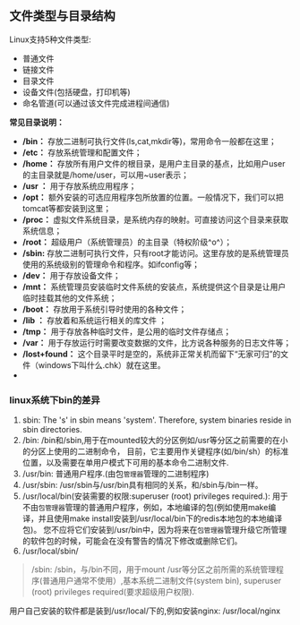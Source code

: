 ## 文件类型与目录结构

Linux支持5种文件类型:

- 普通文件
- 链接文件
- 目录文件
- 设备文件(包括硬盘，打印机等)
- 命名管道(可以通过该文件完成进程间通信)

**常见目录说明：**

- **/bin：** 存放二进制可执行文件(ls,cat,mkdir等)，常用命令一般都在这里；
- **/etc：**  存放系统管理和配置文件；
- **/home：**  存放所有用户文件的根目录，是用户主目录的基点，比如用户user的主目录就是/home/user，可以用~user表示；
- **/usr ：** 用于存放系统应用程序；
- **/opt：** 额外安装的可选应用程序包所放置的位置。一般情况下，我们可以把tomcat等都安装到这里；
- **/proc：**  虚拟文件系统目录，是系统内存的映射。可直接访问这个目录来获取系统信息；
- **/root：**  超级用户（系统管理员）的主目录（特权阶级^o^）；
- **/sbin:**  存放二进制可执行文件，只有root才能访问。这里存放的是系统管理员使用的系统级别的管理命令和程序。如ifconfig等；
- **/dev：** 用于存放设备文件；
- **/mnt：** 系统管理员安装临时文件系统的安装点，系统提供这个目录是让用户临时挂载其他的文件系统；
- **/boot：**  存放用于系统引导时使用的各种文件；
- **/lib ：**      存放着和系统运行相关的库文件 ；
- **/tmp：** 用于存放各种临时文件，是公用的临时文件存储点；
- **/var：** 用于存放运行时需要改变数据的文件，比方说各种服务的日志文件等；
- **/lost+found：**  这个目录平时是空的，系统非正常关机而留下“无家可归”的文件（windows下叫什么.chk）就在这里。
- 
### linux系统下bin的差异

1. sbin: The 's' in sbin means 'system'. Therefore, system binaries reside in sbin directories.
2. /bin: /bin和/sbin,用于在mounted较大的分区例如/usr等分区之前需要的在小的分区上使用的二进制命令，
目前，它主要用作关键程序(如/bin/sh）的标准位置，以及需要在单用户模式下可用的基本命令二进制文件.
3. /usr/bin: 普通用户程序.(由包`管理器`管理的二进制程序)
4. /usr/sbin: /usr/sbin与/usr/bin具有相同的关系，和/sbin与/bin一样。
5. /usr/local/bin(安装需要的权限:superuser (root) privileges required.): 用于不由`包管理器`管理的普通用户程序，例如，本地编译的包(例如使用make编译，并且使用make install安装到/usr/local/bin下的redis本地包的本地编译包)。 您不应将它们安装到/usr/bin中，因为将来在`包管理器`管理升级它所管理的软件包的时候，可能会在没有警告的情况下修改或删除它们。
6. /usr/local/sbin/

>/sbin: /sbin，与/bin不同，用于mount /usr等分区之前所需的系统管理程序(普通用户通常不使用）,基本系统二进制文件(system bin),
superuser (root) privileges required(要求超级用户权限).

用户自己安装的软件都是装到/usr/local/下的,例如安装nginx: /usr/local/nginx